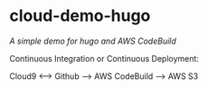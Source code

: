 # cloud-demo-hugo

*A simple demo for hugo and AWS CodeBuild*


Continuous Integration or Continuous Deployment:

Cloud9 <--> Github --> AWS CodeBuild --> AWS S3
